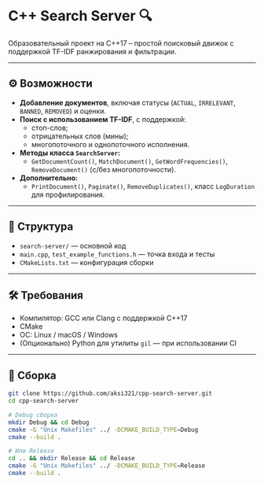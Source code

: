 # C++ Search Server 🔍

Образовательный проект на C++17 – простой поисковый движок с поддержкой TF-IDF ранжирования и фильтрации.

---

## ⚙️ Возможности

- **Добавление документов**, включая статусы (`ACTUAL`, `IRRELEVANT`, `BANNED`, `REMOVED`) и оценки.
- **Поиск с использованием TF-IDF**, с поддержкой:
  - стоп-слов;
  - отрицательных слов (мины);
  - многопоточного и однопоточного исполнения.
- **Методы класса `SearchServer`:**
  - `GetDocumentCount()`, `MatchDocument()`, `GetWordFrequencies()`, `RemoveDocument()` (с/без многопоточности).
- **Дополнительно:**
  - `PrintDocument()`, `Paginate()`, `RemoveDuplicates()`, класс `LogDuration` для профилирования.

---

## 🧩 Структура

- `search-server/` — основной код
- `main.cpp`, `test_example_functions.h` — точка входа и тесты
- `CMakeLists.txt` — конфигурация сборки

---

## 🛠 Требования

- Компилятор: GCC или Clang с поддержкой C++17
- CMake
- ОС: Linux / macOS / Windows
- (Опционально) Python для утилиты `gil` — при использовании CI

---

## 🧱 Сборка

```bash
git clone https://github.com/aksi321/cpp-search-server.git
cd cpp-search-server

# Debug сборка
mkdir Debug && cd Debug
cmake -G "Unix Makefiles" ../ -DCMAKE_BUILD_TYPE=Debug
cmake --build .

# Или Release
cd .. && mkdir Release && cd Release
cmake -G "Unix Makefiles" ../ -DCMAKE_BUILD_TYPE=Release
cmake --build .

